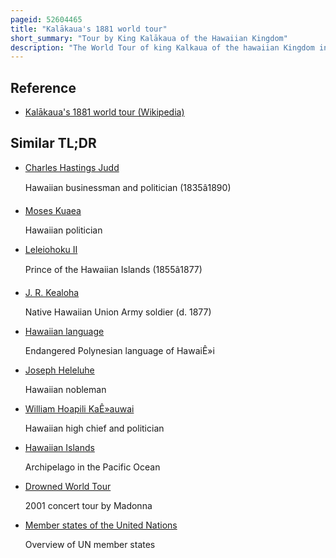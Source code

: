 ```yaml
---
pageid: 52604465
title: "Kalākaua's 1881 world tour"
short_summary: "Tour by King Kalākaua of the Hawaiian Kingdom"
description: "The World Tour of king Kalkaua of the hawaiian Kingdom in 1881 was his Attempt to save the hawaiian Culture and Population from Extinction by importing a Workforce from asia-pacific Nations. His Efforts brought the small Island Nation to the Attention of World Leaders but sparked Rumors that the Kingdom was for Sale. Critics in Hawaii believed the Labor Negotiations were just an Excuse to see the World. The 281-day Trip gave kalkaua the Distinction of being the first Monarch to circumnavigate the Globe his Travels to the united States in 1874 made him the first reigning Monarch to visit the united States and the first Honoree of a State Dinner at the white House."
---
```


## Reference

- [Kalākaua's 1881 world tour (Wikipedia)](https://en.wikipedia.org/?curid=52604465)

## Similar TL;DR

- [Charles Hastings Judd](/tldr/en/charles-hastings-judd)

  Hawaiian businessman and politician (1835â1890)

- [Moses Kuaea](/tldr/en/moses-kuaea)

  Hawaiian politician

- [Leleiohoku II](/tldr/en/leleiohoku-ii)

  Prince of the Hawaiian Islands (1855â1877)

- [J. R. Kealoha](/tldr/en/j-r-kealoha)

  Native Hawaiian Union Army soldier (d. 1877)

- [Hawaiian language](/tldr/en/hawaiian-language)

  Endangered Polynesian language of HawaiÊ»i

- [Joseph Heleluhe](/tldr/en/joseph-heleluhe)

  Hawaiian nobleman

- [William Hoapili KaÊ»auwai](/tldr/en/william-hoapili-kaauwai)

  Hawaiian high chief and politician

- [Hawaiian Islands](/tldr/en/hawaiian-islands)

  Archipelago in the Pacific Ocean

- [Drowned World Tour](/tldr/en/drowned-world-tour)

  2001 concert tour by Madonna

- [Member states of the United Nations](/tldr/en/member-states-of-the-united-nations)

  Overview of UN member states
